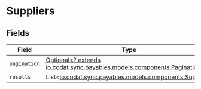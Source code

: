 # Suppliers


## Fields

| Field                                                                                                            | Type                                                                                                             | Required                                                                                                         | Description                                                                                                      |
| ---------------------------------------------------------------------------------------------------------------- | ---------------------------------------------------------------------------------------------------------------- | ---------------------------------------------------------------------------------------------------------------- | ---------------------------------------------------------------------------------------------------------------- |
| `pagination`                                                                                                     | [Optional<? extends io.codat.sync.payables.models.components.Pagination>](../../models/components/Pagination.md) | :heavy_minus_sign:                                                                                               | N/A                                                                                                              |
| `results`                                                                                                        | List<[io.codat.sync.payables.models.components.Supplier](../../models/components/Supplier.md)>                   | :heavy_minus_sign:                                                                                               | N/A                                                                                                              |